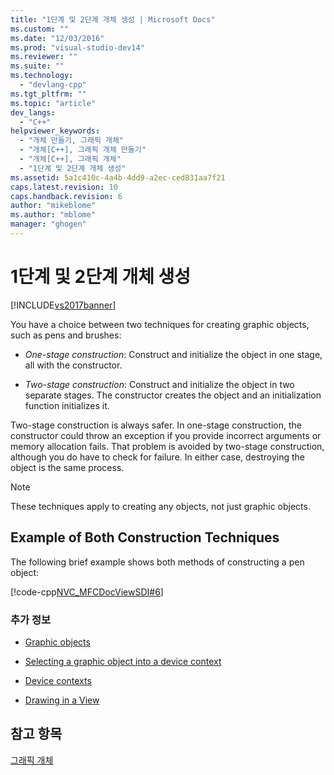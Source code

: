 ```yaml
---
title: "1단계 및 2단계 개체 생성 | Microsoft Docs"
ms.custom: ""
ms.date: "12/03/2016"
ms.prod: "visual-studio-dev14"
ms.reviewer: ""
ms.suite: ""
ms.technology: 
  - "devlang-cpp"
ms.tgt_pltfrm: ""
ms.topic: "article"
dev_langs: 
  - "C++"
helpviewer_keywords: 
  - "개체 만들기, 그래픽 개체"
  - "개체[C++], 그래픽 개체 만들기"
  - "개체[C++], 그래픽 개체"
  - "1단계 및 2단계 개체 생성"
ms.assetid: 5a1c410c-4a4b-4dd9-a2ec-ced831aa7f21
caps.latest.revision: 10
caps.handback.revision: 6
author: "mikeblome"
ms.author: "mblome"
manager: "ghogen"
---
```

# 1단계 및 2단계 개체 생성
[!INCLUDE[vs2017banner](../assembler/inline/includes/vs2017banner.md)]

You have a choice between two techniques for creating graphic objects, such as pens and brushes:  
  
-   *One\-stage construction*: Construct and initialize the object in one stage, all with the constructor.  
  
-   *Two\-stage construction*: Construct and initialize the object in two separate stages.  The constructor creates the object and an initialization function initializes it.  
  
 Two\-stage construction is always safer.  In one\-stage construction, the constructor could throw an exception if you provide incorrect arguments or memory allocation fails.  That problem is avoided by two\-stage construction, although you do have to check for failure.  In either case, destroying the object is the same process.  
  
> [!NOTE]
>  These techniques apply to creating any objects, not just graphic objects.  
  
## Example of Both Construction Techniques  
 The following brief example shows both methods of constructing a pen object:  
  
 [!code-cpp[NVC_MFCDocViewSDI#6](../mfc/codesnippet/CPP/one-stage-and-two-stage-construction-of-objects_1.cpp)]  
  
### 추가 정보  
  
-   [Graphic objects](../mfc/graphic-objects.md)  
  
-   [Selecting a graphic object into a device context](../mfc/selecting-a-graphic-object-into-a-device-context.md)  
  
-   [Device contexts](../mfc/device-contexts.md)  
  
-   [Drawing in a View](../mfc/drawing-in-a-view.md)  
  
## 참고 항목  
 [그래픽 개체](../mfc/graphic-objects.md)
